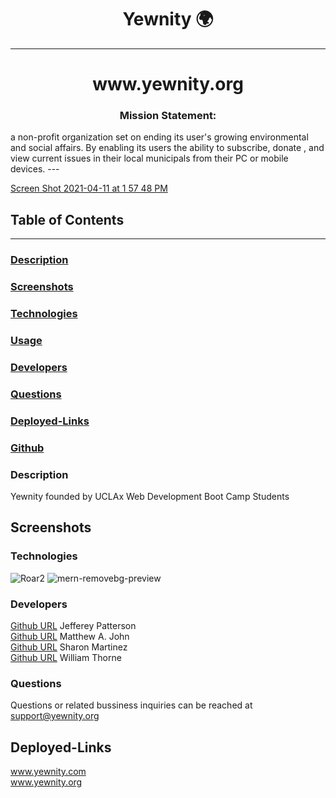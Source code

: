 <h1 align ="center">Yewnity 🌍</h1>

---

<h1 align ="center">www.yewnity.org</h1>

<h3 align ="center">Mission Statement:</h3
<center align ="center">a non-profit organization set on ending its user's growing environmental and social affairs. By enabling its users the ability to subscribe, donate , and view current issues in their local municipals from their PC or mobile devices.</center>
---




[Screen Shot 2021-04-11 at 1 57 48 PM](https://user-images.githubusercontent.com/77504986/114321155-20d98980-9ace-11eb-9aba-9268e065877d.png)



## Table of Contents
---

### [Description](#description)

### [Screenshots](#screenshots)

### [Technologies](#technologies)

### [Usage](#usage)

### [Developers](#developers)

### [Questions](#questions)

### [Deployed-Links](#Deployed-Links)

### [Github](#github)



### <a name="Description"></a>Description
Yewnity founded by UCLAx Web Development Boot Camp Students

## Screenshots





### <a name="Technologies"></a>Technologies
![Roar2](https://user-images.githubusercontent.com/77504986/114322314-47022800-9ad4-11eb-9076-2ce9acb72eaf.png)
![mern-removebg-preview](https://user-images.githubusercontent.com/77504986/114322301-3b166600-9ad4-11eb-931b-dd5cce7d9317.png)




### <a name="Developers"></a>Developers
[Github URL](https://github.com/jpatterson933) Jefferey Patterson
<br>
[Github URL](https://github.com/MattJ900) Matthew A. John
<br>
[Github URL](https://github.com/Sharon1106) Sharon Martinez
<br>
[Github URL](https://github.com/IdFightGandhi) William Thorne


### <a name="Questions"></a>Questions
Questions or related bussiness inquiries can be reached at support@yewnity.org

## Deployed-Links
www.yewnity.com
<br>
www.yewnity.org
